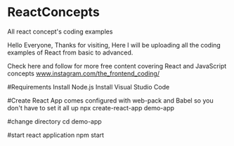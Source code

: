 # ReactConcepts
All react concept's coding examples

Hello Everyone, Thanks for visiting, Here I will be uploading all the coding examples of React from basic to advanced.

Check here and follow for more free content covering React and JavaScript concepts  www.instagram.com/the_frontend_coding/

#Requirements
Install Node.js
Install Visual Studio Code


#Create React App comes configured with web-pack and Babel so you don't have to set it all up
npx create-react-app demo-app

#change directory
cd demo-app

#start react application
npm start
